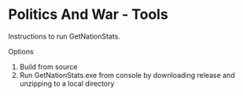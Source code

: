 # Politics And War - Tools

Instructions to run GetNationStats.

Options
1. Build from source
2. Run GetNationStats.exe from console by downloading release and unzipping to a local directory
